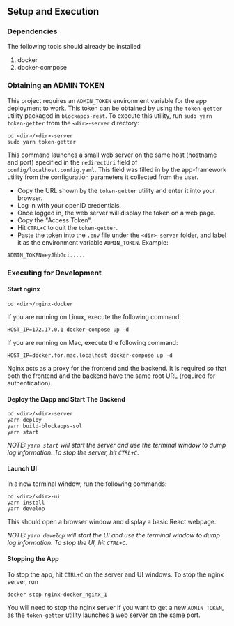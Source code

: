 # <dir>

## Setup and Execution

### Dependencies

The following tools should already be installed

1. docker
2. docker-compose


### Obtaining an ADMIN TOKEN

This project requires an `ADMIN_TOKEN` environment variable for the app deployment to work. This token can be obtained by using the `token-getter` utility packaged in `blockapps-rest`. To execute this utility, run `sudo yarn token-getter` from the `<dir>-server` directory:

```
cd <dir>/<dir>-server
sudo yarn token-getter
```

This command launches a small web server on the same host (hostname and port) specified in the `redirectUri` field of `config/localhost.config.yaml`. This field was filled in by the app-framework utility from the configuration parameters it collected from the user.
- Copy the URL shown by the `token-getter` utility and enter it into your browser.
- Log in with your openID credentials.
- Once logged in, the web server will display the token on a web page. 
- Copy the "Access Token".
- Hit `CTRL+C` to quit the `token-getter`.
- Paste the token into the `.env` file under the `<dir>-server` folder, and label it as the environment variable `ADMIN_TOKEN`. Example:
```
ADMIN_TOKEN=eyJhbGci.....
```


### Executing for Development

#### Start nginx

```
cd <dir>/nginx-docker
```

If you are running on Linux, execute the following command:
```
HOST_IP=172.17.0.1 docker-compose up -d
```

If you are running on Mac, execute the following command:
```
HOST_IP=docker.for.mac.localhost docker-compose up -d
```



Nginx acts as a proxy for the frontend and the backend. It is required so that both the frontend and the backend have the same root URL (required for authentication).

#### Deploy the Dapp and Start The Backend

```
cd <dir>/<dir>-server
yarn deploy
yarn build-blockapps-sol
yarn start
```

*NOTE: `yarn start` will start the server and use the terminal window to dump log information. To stop the server, hit `CTRL+C`*.



#### Launch UI

In a new terminal window, run the following commands:

```
cd <dir>/<dir>-ui
yarn install
yarn develop
```

This should open a browser window and display a basic React webpage.

*NOTE: `yarn develop` will start the UI and use the terminal window to dump log information. To stop the UI, hit `CTRL+C`*.

#### Stopping the App

To stop the app, hit `CTRL+C` on the server and UI windows. To stop the nginx server, run
```
docker stop nginx-docker_nginx_1
```

You will need to stop the nginx server if you want to get a new `ADMIN_TOKEN`, as the `token-getter` utility launches a web server on the same port. 





